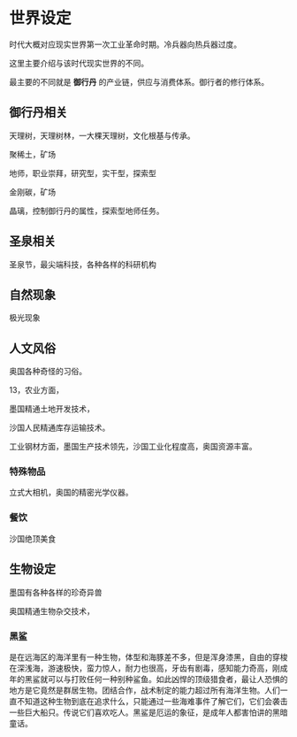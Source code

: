 # 世界设定

时代大概对应现实世界第一次工业革命时期。冷兵器向热兵器过度。

这里主要介绍与该时代现实世界的不同。

最主要的不同就是 **御行丹** 的产业链，供应与消费体系。御行者的修行体系。

## 御行丹相关

天理树，天理树林，一大棵天理树，文化根基与传承。

聚稀土，矿场

地师，职业崇拜，研究型，实干型，探索型

金刚碳，矿场

晶璃，控制御行丹的属性，探索型地师任务。

## 圣泉相关

圣泉节，最尖端科技，各种各样的科研机构

## 自然现象

极光现象

## 人文风俗

奥国各种奇怪的习俗。

13，农业方面，

墨国精通土地开发技术，

沙国人民精通库存运输技术。

工业钢材方面，墨国生产技术领先，沙国工业化程度高，奥国资源丰富。


### 特殊物品

立式大相机，奥国的精密光学仪器。

### 餐饮

沙国绝顶美食


## 生物设定

墨国有各种各样的珍奇异兽

奥国精通生物杂交技术，


### 黑鲨

是在远海区的海洋里有一种生物，体型和海豚差不多，但是浑身漆黑，自由的穿梭在深浅海，游速极快，蛮力惊人，耐力也很高，牙齿有剧毒，感知能力奇高，刚成年的黑鲨就可以与打败任何一种别种鲨鱼。如此凶悍的顶级猎食者，最让人恐惧的地方是它竟然是群居生物。团结合作，战术制定的能力超过所有海洋生物。人们一直不知道这种生物到底在追求什么，只能通过一些海难事件了解它们，它们会袭击一些巨大船只。传说它们喜欢吃人。黑鲨是厄运的象征，是成年人都害怕讲的黑暗童话。

